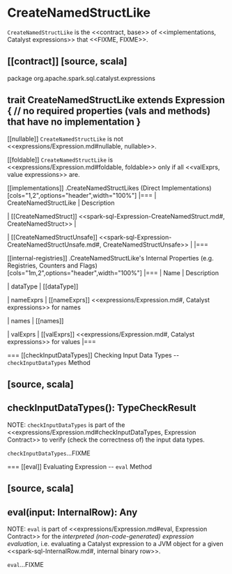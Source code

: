 # CreateNamedStructLike

`CreateNamedStructLike` is the <<contract, base>> of <<implementations, Catalyst expressions>> that <<FIXME, FIXME>>.

[[contract]]
[source, scala]
----
package org.apache.spark.sql.catalyst.expressions

trait CreateNamedStructLike extends Expression {
  // no required properties (vals and methods) that have no implementation
}
----

[[nullable]]
`CreateNamedStructLike` is not <<expressions/Expression.md#nullable, nullable>>.

[[foldable]]
`CreateNamedStructLike` is <<expressions/Expression.md#foldable, foldable>> only if all <<valExprs, value expressions>> are.

[[implementations]]
.CreateNamedStructLikes (Direct Implementations)
[cols="1,2",options="header",width="100%"]
|===
| CreateNamedStructLike
| Description

| [[CreateNamedStruct]] <<spark-sql-Expression-CreateNamedStruct.md#, CreateNamedStruct>>
|

| [[CreateNamedStructUnsafe]] <<spark-sql-Expression-CreateNamedStructUnsafe.md#, CreateNamedStructUnsafe>>
|
|===

[[internal-registries]]
.CreateNamedStructLike's Internal Properties (e.g. Registries, Counters and Flags)
[cols="1m,2",options="header",width="100%"]
|===
| Name
| Description

| dataType
| [[dataType]]

| nameExprs
| [[nameExprs]] <<expressions/Expression.md#, Catalyst expressions>> for names

| names
| [[names]]

| valExprs
| [[valExprs]] <<expressions/Expression.md#, Catalyst expressions>> for values
|===

=== [[checkInputDataTypes]] Checking Input Data Types -- `checkInputDataTypes` Method

[source, scala]
----
checkInputDataTypes(): TypeCheckResult
----

NOTE: `checkInputDataTypes` is part of the <<expressions/Expression.md#checkInputDataTypes, Expression Contract>> to verify (check the correctness of) the input data types.

`checkInputDataTypes`...FIXME

=== [[eval]] Evaluating Expression -- `eval` Method

[source, scala]
----
eval(input: InternalRow): Any
----

NOTE: `eval` is part of <<expressions/Expression.md#eval, Expression Contract>> for the *interpreted (non-code-generated) expression evaluation*, i.e. evaluating a Catalyst expression to a JVM object for a given <<spark-sql-InternalRow.md#, internal binary row>>.

`eval`...FIXME
